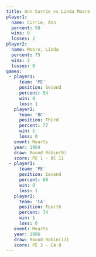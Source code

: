 ```yaml
---
title: Ann Currie vs Linda Moore
player1:            
  name: Currie, Ann 
  percent: 58       
  wins: 0           
  losses: 2         
player2:            
  name: Moore, Linda
  percent: 75       
  wins: 2           
  losses: 0         
games:
 - player1:          
     team: 'PE'      
     position: Second
     percent: 54     
     win: 0          
     loss: 1         
   player2:         
     team: 'BC'     
     position: Third
     percent: 77    
     win: 1         
     loss: 0        
   event: Hearts       
   year: 1984          
   draw: Round Robin(9)
   score: PE 1 - BC 11 
 - player1:          
     team: 'PE'      
     position: Second
     percent: 60     
     win: 0          
     loss: 1         
   player2:          
     team: 'CA'      
     position: Fourth
     percent: 74     
     win: 1          
     loss: 0         
   event: Hearts        
   year: 1986           
   draw: Round Robin(13)
   score: PE 3 - CA 8   
---
```

